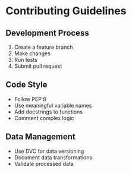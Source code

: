 # Contributing Guidelines

## Development Process
1. Create a feature branch
2. Make changes
3. Run tests
4. Submit pull request

## Code Style
- Follow PEP 8
- Use meaningful variable names
- Add docstrings to functions
- Comment complex logic

## Data Management
- Use DVC for data versioning
- Document data transformations
- Validate processed data
